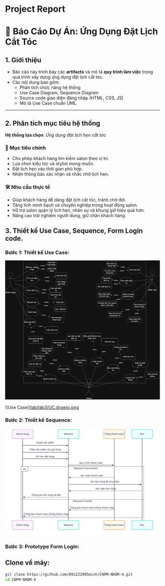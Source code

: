 # Project Report

# 📘 Báo Cáo Dự Án: Ứng Dụng Đặt Lịch Cắt Tóc

## 1. Giới thiệu

- Báo cáo này trình bày các **artifacts** và mô tả **quy trình làm việc** trong quá trình xây dựng ứng dụng đặt lịch cắt tóc.
- Các nội dung bao gồm:
  - Phân tích chức năng hệ thống
  - Use Case Diagram, Sequence Diagram
  - Source code giao diện đăng nhập (HTML, CSS, JS)
  - Mô tả Use Case chuẩn UML

---

## 2. Phân tích mục tiêu hệ thống  

**Hệ thống lựa chọn**: *Ứng dụng đặt lịch hẹn cắt tóc*  

### 🎯 Mục tiêu chính  
- Cho phép khách hàng tìm kiếm salon theo vị trí.  
- Lựa chọn kiểu tóc và stylist mong muốn.  
- Đặt lịch hẹn vào thời gian phù hợp.  
- Nhận thông báo xác nhận và nhắc nhở lịch hẹn.  

### 🛠️ Nhu cầu thực tế  
- Giúp khách hàng dễ dàng đặt lịch cắt tóc, tránh chờ đợi.  
- Tăng tính minh bạch và chuyên nghiệp trong hoạt động salon.  
- Hỗ trợ salon quản lý lịch hẹn, nhân sự và khung giờ hiệu quả hơn.  
- Nâng cao trải nghiệm người dùng, giữ chân khách hàng.  

## 3. Thiết kế Use Case, Sequence, Form Login code.
### Bước 1: Thiết kế Use Case:
![Use Case](../lab%202/UC%20Miniapp.png)

![Use Case]([lab/lab3/UC.drawio.png](https://github.com/091222005minh/CNPM-NHOM-4/blob/main/lab/lab%203/UC.drawio.png?raw=true)

### Bước 2: Thiết kế Sequence:
![Sequence Diagram](https://raw.githubusercontent.com/091222005minh/CNPM-NHOM-4/main/lab/lab%203/SD-Sequnce%20Diagram.png)
### Bước 3: Prototype Form Login:

## Clone về máy:

```bash
git clone https://github.com/091222005minh/CNPM-NHOM-4.git
cd CNPM-NHOM-4
